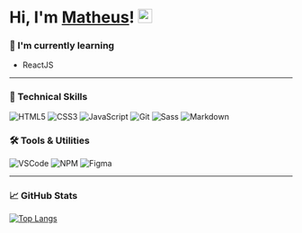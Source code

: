# Hi, I'm [Matheus](https://www.linkedin.com/in/matheuskrieck/)! <img src="https://media.giphy.com/media/hvRJCLFzcasrR4ia7z/giphy.gif" width="25px">

### 🌱 I'm currently learning
- ReactJS

---

### 💼 Technical Skills
![HTML5](https://img.shields.io/badge/-HTML%205-E34F26?logo=html5&logoColor=white&style=flat)
![CSS3](https://img.shields.io/badge/-CSS%203-1572B6?logo=css3&logoColor=white&style=flat)
![JavaScript](https://img.shields.io/badge/-JavaScript-F7DF1E?logo=javascript&logoColor=white&style=flat)
![Git](https://img.shields.io/badge/-Git-F05032?logo=git&logoColor=white&style=flat)
![Sass](https://img.shields.io/badge/-Sass-CC6699?logo=sass&logoColor=white&style=flat)
![Markdown](https://img.shields.io/badge/-Markdown-000000?logo=markdown&logoColor=white&style=flat)

### 🛠️ Tools & Utilities
![VSCode](https://img.shields.io/badge/-Visual%20Studio%20Code-007ACC?logo=visual%20studio%20code&logoColor=white&style=flat)
![NPM](https://img.shields.io/badge/-NPM-CB3837?logo=npm&logoColor=white&style=flat)
![Figma](https://img.shields.io/badge/-Figma-F24E1E?logo=figma&logoColor=white&style=flat)

---

### 📈 GitHub Stats
[![Top Langs](https://github-readme-stats.vercel.app/api/top-langs/?username=matheuskrieck&layout=compact&theme=vision-friendly-dark)](https://github.com/anuraghazra/github-readme-stats)
